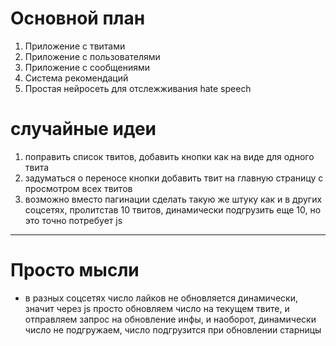 # Основной план
1. Приложение с твитами
2. Приложение с пользователями
3. Приложение с сообщениями
4. Система рекомендаций
5. Простая нейросеть для отслежживания hate speech





# случайные идеи
1. поправить список твитов, добавить кнопки как на виде для одного твита
2. задуматься о переносе кнопки добавить твит на главную страницу с просмотром всех твитов
3. возможно вместо пагинации сделать такую же штуку как и в других соцсетях, пролитстав 10 твитов, динамически подгрузить еще 10, но это точно потребует js



-----------------------------------------
# Просто мысли
- в разных соцсетях число лайков не обновляется динамически, значит через js просто обновляем число на текущем твите, и отправляем запрос на обновление инфы, и наоборот, динамически число не подгружаем, число подгрузится при обновлении старницы

